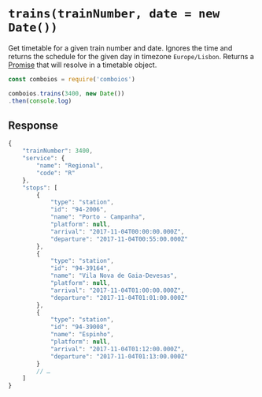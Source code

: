 # `trains(trainNumber, date = new Date())`

Get timetable for a given train number and date. Ignores the time and returns the schedule for the given day in timezone `Europe/Lisbon`. Returns a [Promise](https://developer.mozilla.org/en-US/docs/Web/JavaScript/Reference/Global_Objects/promise) that will resolve in a timetable object.

```js
const comboios = require('comboios')

comboios.trains(3400, new Date())
.then(console.log)
```

## Response

```js
{
    "trainNumber": 3400,
    "service": {
        "name": "Regional",
        "code": "R"
    },
    "stops": [
        {
            "type": "station",
            "id": "94-2006",
            "name": "Porto - Campanha",
            "platform": null,
            "arrival": "2017-11-04T00:00:00.000Z",
            "departure": "2017-11-04T00:55:00.000Z"
        },
        {
            "type": "station",
            "id": "94-39164",
            "name": "Vila Nova de Gaia-Devesas",
            "platform": null,
            "arrival": "2017-11-04T01:00:00.000Z",
            "departure": "2017-11-04T01:01:00.000Z"
        },
        {
            "type": "station",
            "id": "94-39008",
            "name": "Espinho",
            "platform": null,
            "arrival": "2017-11-04T01:12:00.000Z",
            "departure": "2017-11-04T01:13:00.000Z"
        }
        // …
    ]
}
```

